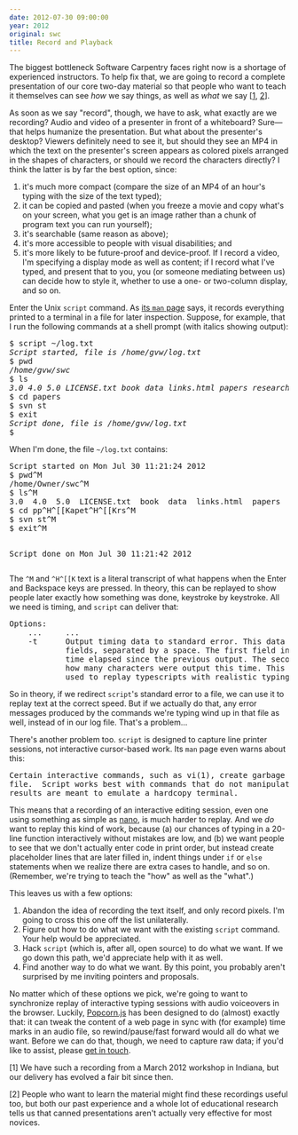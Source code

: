 ```yaml
---
date: 2012-07-30 09:00:00
year: 2012
original: swc
title: Record and Playback
---
```

<p>The biggest bottleneck Software Carpentry faces right now is a shortage of experienced instructors. To help fix that, we are going to record a complete presentation of our core two-day material so that people who want to teach it themselves can see <em>how</em> we say things, as well as <em>what</em> we say [<a href="#1">1</a>, <a href="#2">2</a>].</p>
<p>As soon as we say "record", though, we have to ask, what exactly are we recording? Audio and video of a presenter in front of a whiteboard? Sure&mdash;that helps humanize the presentation. But what about the presenter's desktop? Viewers definitely need to see it, but should they see an MP4 in which the text on the presenter's screen appears as colored pixels arranged in the shapes of characters, or should we record the characters directly? I think the latter is by far the best option, since:</p>
<ol>
<li>it's much more compact (compare the size of an MP4 of an hour's typing with the size of the text typed);</li>
<li>it can be copied and pasted (when you freeze a movie and copy what's on your screen, what you get is an image rather than a chunk of program text you can run yourself);</li>
<li>it's searchable (same reason as above);</li>
<li>it's more accessible to people with visual disabilities; and</li>
<li>it's more likely to be future-proof and device-proof. If I record a video, I'm specifying a display mode as well as content; if I record what I've typed, and present that to you, you (or someone mediating between us) can decide how to style it, whether to use a one- or two-column display, and so on.</li>
</ol>
<p>Enter the Unix <code>script</code> command. As <a href="http://unixhelp.ed.ac.uk/CGI/man-cgi?script">its <code>man</code> page</a> says, it records everything printed to a terminal in a file for later inspection. Suppose, for example, that I run the following commands at a shell prompt (with italics showing output):</p>
<pre>$ script ~/log.txt
<em>Script started, file is /home/gvw/log.txt</em>
$ pwd
<em>/home/gvw/swc</em>
$ ls
<em>3.0 4.0 5.0 LICENSE.txt book data links.html papers research scraps</em>
$ cd papers
$ svn st
$ exit
<em>Script done, file is /home/gvw/log.txt</em>
$</pre>
<p>When I'm done, the file <code>~/log.txt</code> contains:</p>
<pre>Script started on Mon Jul 30 11:21:24 2012
$ pwd^M
/home/Owner/swc^M
$ ls^M
3.0  4.0  5.0  LICENSE.txt  book  data  links.html  papers  research  scraps^M
$ cd pp^H^[[Kapet^H^[[Krs^M
$ svn st^M
$ exit^M

Script done on Mon Jul 30 11:21:42 2012</pre>
<p>The <code>^M</code> and <code>^H^[[K</code> text is a literal transcript of what happens when the Enter and Backspace keys are pressed. In theory, this can be replayed to show people later exactly how something was done, keystroke by keystroke. All we need is timing, and <code>script</code> can deliver that:</p>
<pre>Options:
    ...     ...
    -t      Output timing data to standard error. This data contains two
            fields, separated by a space. The first field indicates how much
            time elapsed since the previous output. The second field indicates
            how many characters were output this time. This information can be
            used to replay typescripts with realistic typing and output delays.</pre>
<p>So in theory, if we redirect <code>script</code>'s standard error to a file, we can use it to replay text at the correct speed. But if we actually do that, any error messages produced by the commands we're typing wind up in that file as well, instead of in our log file. That's a problem...</p>
<p>There's another problem too. <code>script</code> is designed to capture line printer sessions, not interactive cursor-based work. Its <code>man</code> page even warns about this:</p>
<pre>Certain interactive commands, such as vi(1), create garbage in the typescript
file.  Script works best with commands that do not manipulate the screen, the
results are meant to emulate a hardcopy terminal.</pre>
<p>This means that a recording of an interactive editing session, even one using something as simple as <a href="http://unixhelp.ed.ac.uk/CGI/man-cgi?nano">nano</a>, is much harder to replay. And we <em>do</em> want to replay this kind of work, because (a) our chances of typing in a 20-line function interactively without mistakes are low, and (b) we want people to see that we don't actually enter code in print order, but instead create placeholder lines that are later filled in, indent things under <code>if</code> or <code>else</code> statements when we realize there are extra cases to handle, and so on. (Remember, we're trying to teach the "how" as well as the "what".)</p>
<p>This leaves us with a few options:</p>
<ol>
<li>Abandon the idea of recording the text itself, and only record pixels. I'm going to cross this one off the list unilaterally.</li>
<li>Figure out how to do what we want with the existing <code>script</code> command. Your help would be appreciated.</li>
<li>Hack <code>script</code> (which is, after all, open source) to do what we want. If we go down this path, we'd appreciate help with it as well.</li>
<li>Find another way to do what we want. By this point, you probably aren't surprised by me inviting pointers and proposals.</li>
</ol>
<p>No matter which of these options we pick, we're going to want to synchronize replay of interactive typing sessions with audio voiceovers in the browser. Luckily, <a href="http://popcornjs.org/">Popcorn.js</a> has been designed to do (almost) exactly that: it can tweak the content of a web page in sync with (for example) time marks in an audio file, so rewind/pause/fast forward would all do what we want. Before we can do that, though, we need to capture raw data; if you'd like to assist, please <a href="mailto:{{site.author.email}}">get in touch</a>.</p>
<p id="1">[1] We have such a recording from a March 2012 workshop in Indiana, but our delivery has evolved a fair bit since then.</p>
<p id="2">[2] People who want to learn the material might find these recordings useful too, but both our past experience and a whole lot of educational research tells us that canned presentations aren't actually very effective for most novices.</p>
